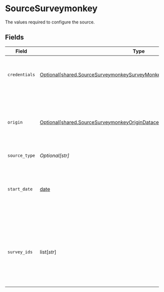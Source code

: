 # SourceSurveymonkey

The values required to configure the source.


## Fields

| Field                                                                                                                                                                | Type                                                                                                                                                                 | Required                                                                                                                                                             | Description                                                                                                                                                          | Example                                                                                                                                                              |
| -------------------------------------------------------------------------------------------------------------------------------------------------------------------- | -------------------------------------------------------------------------------------------------------------------------------------------------------------------- | -------------------------------------------------------------------------------------------------------------------------------------------------------------------- | -------------------------------------------------------------------------------------------------------------------------------------------------------------------- | -------------------------------------------------------------------------------------------------------------------------------------------------------------------- |
| `credentials`                                                                                                                                                        | [Optional[shared.SourceSurveymonkeySurveyMonkeyAuthorizationMethod]](undefined/models/shared/sourcesurveymonkeysurveymonkeyauthorizationmethod.md)                   | :heavy_minus_sign:                                                                                                                                                   | The authorization method to use to retrieve data from SurveyMonkey                                                                                                   |                                                                                                                                                                      |
| `origin`                                                                                                                                                             | [Optional[shared.SourceSurveymonkeyOriginDatacenterOfTheSurveyMonkeyAccount]](undefined/models/shared/sourcesurveymonkeyorigindatacenterofthesurveymonkeyaccount.md) | :heavy_minus_sign:                                                                                                                                                   | Depending on the originating datacenter of the SurveyMonkey account, the API access URL may be different.                                                            |                                                                                                                                                                      |
| `source_type`                                                                                                                                                        | *Optional[str]*                                                                                                                                                      | :heavy_check_mark:                                                                                                                                                   | N/A                                                                                                                                                                  |                                                                                                                                                                      |
| `start_date`                                                                                                                                                         | [date](https://docs.python.org/3/library/datetime.html#date-objects)                                                                                                 | :heavy_check_mark:                                                                                                                                                   | UTC date and time in the format 2017-01-25T00:00:00Z. Any data before this date will not be replicated.                                                              | 2021-01-01T00:00:00Z                                                                                                                                                 |
| `survey_ids`                                                                                                                                                         | list[*str*]                                                                                                                                                          | :heavy_minus_sign:                                                                                                                                                   | IDs of the surveys from which you'd like to replicate data. If left empty, data from all boards to which you have access will be replicated.                         |                                                                                                                                                                      |